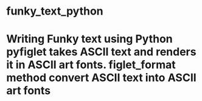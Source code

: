 # funky_text_python
# Writing Funky text using Python   pyfiglet takes ASCII text and renders it in ASCII art fonts.   figlet_format method convert ASCII text into ASCII art fonts

